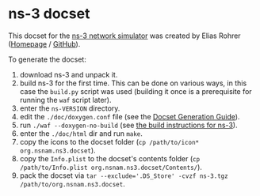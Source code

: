 ns-3 docset
=======================

This docset for the [ns-3 network simulator](https://www.nsnam.org/) was created by Elias Rohrer ([Homepage](https://www.tnull.de) / [GitHub](https://github.com/tnull)).

To generate the docset:
  
  1. download ns-3 and unpack it.
  2. build ns-3 for the first time. This can be done on various ways, in this case the `build.py` script was used (building it once is a prerequisite for running the `waf` script later).
  3. enter the `ns-VERSION` directory.
  4. edit the `./doc/doxygen.conf` file (see the [Docset Generation Guide](https://kapeli.com/docsets#doxygen)).
  5. run `./waf --doxygen-no-build` (see [the build instructions for ns-3](https://www.nsnam.org/docs/release/3.25/doxygen/)).
  6. enter the `./doc/html` dir and run `make`.
  7. copy the icons to the docset folder (`cp /path/to/icon* org.nsnam.ns3.docset`).
  8. copy the `Info.plist` to the docset's contents folder (`cp /path/to/Info.plist org.nsnam.ns3.docset/Contents/`).
  9. pack the docset via `tar --exclude='.DS_Store' -cvzf ns-3.tgz /path/to/org.nsnam.ns3.docset`.
